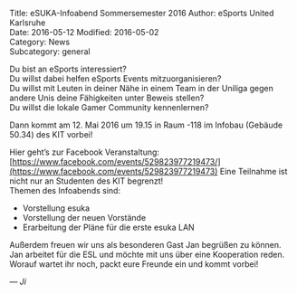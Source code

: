 Title: eSUKA-Infoabend Sommersemester 2016
Author: eSports United Karlsruhe  
Date: 2016-05-12
Modified: 2016-05-02  
Category: News  
Subcategory: general  

Du bist an eSports interessiert?  
Du willst dabei helfen eSports Events mitzuorganisieren?  
Du willst mit Leuten in deiner Nähe in einem Team in der Uniliga gegen andere Unis deine Fähigkeiten unter Beweis stellen?  
Du willst die lokale Gamer Community kennenlernen?  

Dann kommt am 12. Mai 2016 um  19.15 in Raum -118 im Infobau (Gebäude 50.34) des KIT vorbei!

Hier geht’s zur Facebook Veranstaltung: [https://www.facebook.com/events/529823977219473/](https://www.facebook.com/events/529823977219473)
Eine Teilnahme ist nicht nur an Studenten des KIT begrenzt!  
Themen des Infoabends sind:
-	Vorstellung esuka
-	Vorstellung der neuen Vorstände
-	Erarbeitung der Pläne für die erste esuka LAN  

Außerdem freuen wir uns als besonderen Gast Jan begrüßen zu können. Jan arbeitet für die ESL und möchte mit uns über eine Kooperation reden.  
Worauf wartet ihr noch, packt eure Freunde ein und kommt vorbei!

_&mdash;  Ji_
